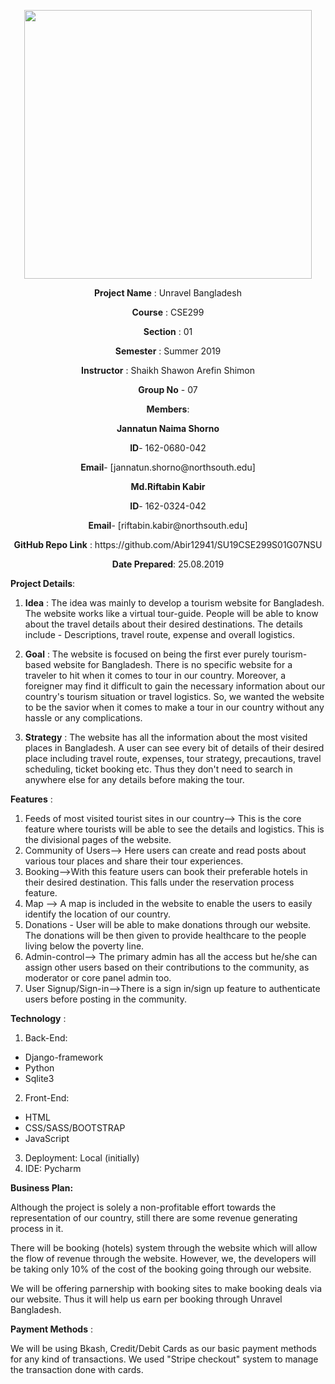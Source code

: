 <html><body><p align="center">
  <img width="460" height="430" src="https://elmsprodcdnendpoint.azureedge.net/attachments/15/2bfe67c5-2678-e011-969d-0030487d8897/46f5b6ce-3ea8-47ed-8444-80b87ed980cd.png">
</p>

<p align ="center"><b>Project Name</b> : Unravel Bangladesh</p>

<p align ="center"><b>Course</b> : CSE299</p>

<p align ="center"><b>Section</b> : 01</p>

<p align ="center"><b>Semester</b> : Summer 2019</p>

<p align ="center"><b>Instructor</b> : Shaikh Shawon Arefin Shimon</p>

<p align ="center"><b>Group No</b> - 07</p>

<p align ="center"><b>Members</b>:</p>

<p align ="center"><b>Jannatun Naima Shorno</b></p>

<p align ="center"><b>ID</b>- 162-0680-042</p>

<p align ="center"><b>Email</b>- [jannatun.shorno@northsouth.edu]</p>

<p align ="center"><b>Md.Riftabin Kabir</b></p>

<p align ="center"><b>ID</b>- 162-0324-042</p>

<p align ="center"><b>Email</b>- [riftabin.kabir@northsouth.edu]</p>

 <p align ="center"><b>GitHub Repo Link</b> : https://github.com/Abir12941/SU19CSE299S01G07NSU</p>

<p align ="center"><b>Date Prepared</b>: 25.08.2019</p>
</body>
</html>


**Project Details**:

1.  **Idea** :  The idea was mainly to develop a tourism website for Bangladesh. The website works like a virtual tour-guide. People will be able to know about the travel details about their desired destinations. The details include - Descriptions, travel route, expense and overall logistics.

1.  **Goal** : The website is focused on being the first ever purely tourism-based website for Bangladesh. There is no specific website for a traveler to hit when it comes to tour in our country. Moreover, a foreigner may find it difficult to gain the necessary information about our country&#39;s tourism situation or travel logistics. So, we wanted the website to be the savior when it comes to make a tour in our country without any hassle or any complications.

1.  **Strategy** : The website has all the information about the most visited places in Bangladesh. A user can see every bit of details of their desired place including travel route, expenses, tour strategy, precautions, travel scheduling, ticket booking etc. Thus they don&#39;t need to search in anywhere else for any details before making the tour.


**Features** :

1. Feeds of most visited tourist sites in our country--> This is the core feature where tourists will be able to see the details and logistics. This is the divisional pages of the website.
2. Community of Users--> Here users can create and read posts about various tour places and share their tour experiences.
3. Booking-->With this feature users can book their preferable hotels in their desired destination. This falls under the reservation process feature.
4. Map --> A map is included in the website to enable the users to easily identify the location of our country.
5. Donations - User will be able to make donations through our website. The donations will be then given to provide healthcare to the people living below the poverty line.
6. Admin-control--> The primary admin has all the access but he/she can assign other users based on their contributions to the community, as moderator or core panel admin too.
7. User Signup/Sign-in-->There is a sign in/sign up feature to authenticate users before  posting in the community.

**Technology** :

1. Back-End:
  * Django-framework
  * Python
  * Sqlite3
2. Front-End:
  * HTML
  * CSS/SASS/BOOTSTRAP
  * JavaScript
3. Deployment:  Local (initially)
4. IDE: Pycharm

**Business Plan:**

Although the project is solely a non-profitable effort towards the representation of our country, still there are some revenue generating process in it.

There will be booking (hotels) system through the website which will allow the flow of revenue through the website. However, we, the developers will be taking only 10% of the cost of the booking going through our website.

We will be offering parnership with booking sites to make booking deals via our website. Thus it will help us earn per booking through Unravel Bangladesh.

**Payment Methods** :

We will be using Bkash, Credit/Debit Cards as our basic payment methods for any kind of transactions. We used "Stripe checkout" system to manage the transaction done with cards.



